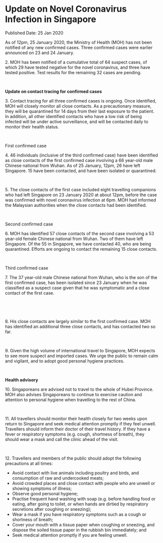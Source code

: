 <html>
    <meta http-equiv="Content-Type" content="text/html; charset=utf-8"/>
    <meta charset="utf-8"/>
    <title>Update on Novel Coronavirus Infection in Singapore</title>
    <body><h1>Update on Novel Coronavirus Infection in Singapore</h1>
    <p>Published Date: 25 Jan 2020</p> <p>As of 12pm, 25 January 2020, the Ministry of Health (MOH) has not been notified of any new confirmed cases. Three confirmed cases were earlier announced on 23 and 24 January. </p> <p>2. MOH has been notified of a cumulative total of 64 suspect cases, of which 29 have tested negative for the novel coronavirus, and three have tested positive. Test results for the remaining 32 cases are pending. </p> <p>&nbsp;</p> <p><strong>Update on contact tracing for confirmed cases </strong></p> <p>3. Contact tracing for all three confirmed cases is ongoing. Once identified, MOH will closely monitor all close contacts. As a precautionary measure, they will be quarantined for 14 days from their last exposure to the patient. In addition, all other identified contacts who have a low risk of being infected will be under active surveillance, and will be contacted daily to monitor their health status. </p> <p>&nbsp;</p> <p>First confirmed case </p> <p>4. 46 individuals (inclusive of the third confirmed case) have been identified as close contacts of the first confirmed case involving a 66 year-old male Chinese national from Wuhan. As of 25 January, 12pm, 26 have left Singapore. 15 have been contacted, and have been isolated or quarantined. </p> <p>&nbsp;</p> <p>5. The close contacts of the first case included eight travelling companions who had left Singapore on 23 January 2020 at about 12pm, before the case was confirmed with novel coronavirus infection at 6pm. MOH had informed the Malaysian authorities when the close contacts had been identified. </p> <p>&nbsp;</p> <p>Second confirmed case </p> <p>6. MOH has identified 57 close contacts of the second case involving a 53 year-old female Chinese national from Wuhan. Two of them have left Singapore. Of the 55 in Singapore, we have contacted 40, who are being quarantined. Efforts are ongoing to contact the remaining 15 close contacts. </p> <p>&nbsp;</p> <p>Third confirmed case </p> <p>7. The 37 year-old male Chinese national from Wuhan, who is the son of the first confirmed case, has been isolated since 23 January when he was classified as a suspect case given that he was symptomatic and a close contact of the first case. </p> <p>&nbsp;</p> <p>&nbsp;</p> <p>8. His close contacts are largely similar to the first confirmed case. MOH has identified an additional three close contacts, and has contacted two so far. </p> <p>&nbsp;</p> <p>9. Given the high volume of international travel to Singapore, MOH expects to see more suspect and imported cases. We urge the public to remain calm and vigilant, and to adopt good personal hygiene practices. </p> <p>&nbsp;</p> <p><strong>Health advisory </strong></p> <p>10. Singaporeans are advised not to travel to the whole of Hubei Province. MOH also advises Singaporeans to continue to exercise caution and attention to personal hygiene when travelling to the rest of China. </p> <p>&nbsp;</p> <p>11. All travellers should monitor their health closely for two weeks upon return to Singapore and seek medical attention promptly if they feel unwell. Travellers should inform their doctor of their travel history. If they have a fever or respiratory symptoms (e.g. cough, shortness of breath), they should wear a mask and call the clinic ahead of the visit. </p> <p>&nbsp;</p> <p>12. Travellers and members of the public should adopt the following precautions at all times: </p><ul><li>Avoid contact with live animals including poultry and birds, and consumption of raw and undercooked meats;</li><li>Avoid crowded places and close contact with people who are unwell or showing symptoms of illness;</li><li>Observe good personal hygiene;</li><li>Practise frequent hand washing with soap (e.g. before handling food or eating, after going to toilet, or when hands are dirtied by respiratory secretions after coughing or sneezing);</li><li>Wear a mask if you have respiratory symptoms such as a cough or shortness of breath;</li><li>Cover your mouth with a tissue paper when coughing or sneezing, and dispose the soiled tissue paper in the rubbish bin immediately; and</li><li>Seek medical attention promptly if you are feeling unwell.</li></ul></body>
</html>